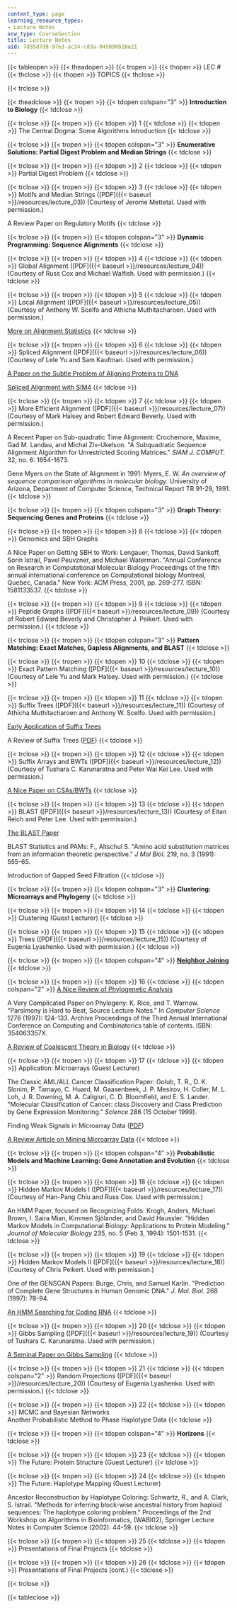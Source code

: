 ```yaml
---
content_type: page
learning_resource_types:
- Lecture Notes
ocw_type: CourseSection
title: Lecture Notes
uid: 7d35d7d9-97e3-ac34-cd3a-945090b26e21
---
```


{{< tableopen >}}
{{< theadopen >}}
{{< tropen >}}
{{< thopen >}}
LEC #
{{< thclose >}}
{{< thopen >}}
TOPICS
{{< thclose >}}

{{< trclose >}}

{{< theadclose >}}
{{< tropen >}}
{{< tdopen colspan="3" >}}
**Introduction to Biology**
{{< tdclose >}}

{{< trclose >}}
{{< tropen >}}
{{< tdopen >}}
1
{{< tdclose >}}
{{< tdopen >}}
The Central Dogma: Some Algorithms Introduction
{{< tdclose >}}

{{< trclose >}}
{{< tropen >}}
{{< tdopen colspan="3" >}}
**Enumerative Solutions: Partial Digest Problem and Median Strings**
{{< tdclose >}}

{{< trclose >}}
{{< tropen >}}
{{< tdopen >}}
2
{{< tdclose >}}
{{< tdopen >}}
Partial Digest Problem
{{< tdclose >}}

{{< trclose >}}
{{< tropen >}}
{{< tdopen >}}
3
{{< tdclose >}}
{{< tdopen >}}
Motifs and Median Strings ([PDF]({{< baseurl >}}/resources/lecture_03)) (Courtesy of Jerome Mettetal. Used with permission.)  
  
A Review Paper on Regulatory Motifs
{{< tdclose >}}

{{< trclose >}}
{{< tropen >}}
{{< tdopen colspan="3" >}}
**Dynamic Programming: Sequence Alignments**
{{< tdclose >}}

{{< trclose >}}
{{< tropen >}}
{{< tdopen >}}
4
{{< tdclose >}}
{{< tdopen >}}
Global Alignment ([PDF]({{< baseurl >}}/resources/lecture_04)) (Courtesy of Russ Cox and Michael Walfish. Used with permission.)
{{< tdclose >}}

{{< trclose >}}
{{< tropen >}}
{{< tdopen >}}
5
{{< tdclose >}}
{{< tdopen >}}
Local Alignment ([PDF]({{< baseurl >}}/resources/lecture_05)) (Courtesy of Anthony W. Scelfo and Athicha Muthitacharoen. Used with permission.)  
  
[More on Alignment Statistics](http://www.pubmedcentral.nih.gov/articlerender.fcgi?tool=pubmed&pubmedid=11139604)
{{< tdclose >}}

{{< trclose >}}
{{< tropen >}}
{{< tdopen >}}
6
{{< tdclose >}}
{{< tdopen >}}
Spliced Alignment ([PDF]({{< baseurl >}}/resources/lecture_06)) (Courtesy of Lele Yu and Sam Kaufman. Used with permission.)  
  
[A Paper on the Subtle Problem of Aligning Proteins to DNA](http://portal.acm.org/citation.cfm?id=267521.267893)  
  
[Spliced Alignment with SIM4](http://www.genome.org/cgi/content/full/8/9/967)
{{< tdclose >}}

{{< trclose >}}
{{< tropen >}}
{{< tdopen >}}
7
{{< tdclose >}}
{{< tdopen >}}
More Efficient Alignment ([PDF]({{< baseurl >}}/resources/lecture_07)) (Courtesy of Mark Halsey and Robert Edward Beverly. Used with permission.)  
  
A Recent Paper on Sub-quadratic Time Alignment: Crochemore, Maxime, Gad M. Landau, and Michal Ziv-Ukelson. "A Subquadratic Sequence Alignment Algorithm for Unrestricted Scoring Matrices." _SIAM J. COMPUT._ 32, no. 6: 1654-1673.  
  
Gene Myers on the State of Alignment in 1991: Myers, E. W. _An overview of sequence comparison algorithms in molecular biology._ University of Arizona, Department of Computer Science, Technical Report TR 91-29, 1991.
{{< tdclose >}}

{{< trclose >}}
{{< tropen >}}
{{< tdopen colspan="3" >}}
**Graph Theory: Sequencing Genes and Proteins**
{{< tdclose >}}

{{< trclose >}}
{{< tropen >}}
{{< tdopen >}}
8
{{< tdclose >}}
{{< tdopen >}}
Genomics and SBH Graphs  
  
A Nice Paper on Getting SBH to Work: Lengauer, Thomas, David Sankoff, Sorin Istrail, Pavel Peuvzner, and Michael Waterman. "Annual Conference on Research in Computational Molecular Biology Proceedings of the fifth annual international conference on Computational biology Montreal, Quebec, Canada." New York: ACM Press, 2001, pp. 269-277. ISBN: 1581133537.
{{< tdclose >}}

{{< trclose >}}
{{< tropen >}}
{{< tdopen >}}
9
{{< tdclose >}}
{{< tdopen >}}
Peptide Graphs ([PDF]({{< baseurl >}}/resources/lecture_09)) (Courtesy of Robert Edward Beverly and Christopher J. Peikert. Used with permission.)
{{< tdclose >}}

{{< trclose >}}
{{< tropen >}}
{{< tdopen colspan="3" >}}
**Pattern Matching: Exact Matches, Gapless Alignments, and BLAST**
{{< tdclose >}}

{{< trclose >}}
{{< tropen >}}
{{< tdopen >}}
10
{{< tdclose >}}
{{< tdopen >}}
Exact Pattern Matching ([PDF]({{< baseurl >}}/resources/lecture_10)) (Courtesy of Lele Yu and Mark Halsey. Used with permission.)
{{< tdclose >}}

{{< trclose >}}
{{< tropen >}}
{{< tdopen >}}
11
{{< tdclose >}}
{{< tdopen >}}
Suffix Trees ([PDF]({{< baseurl >}}/resources/lecture_11)) (Courtesy of Athicha Muthitacharoen and Anthony W. Scelfo. Used with permission.)  
  
[Early Application of Suffix Trees](http://nar.oupjournals.org/cgi/content/full/27/11/2369)  
  
A Review of Suffix Trees ([PDF](http://citeseer.ist.psu.edu/cache/papers/cs/18442/http:zSzzSzwww.info.uniroma2.itzSz~italianozSzPaperszSzsuffix.pdf/grossi93suffix.pdf))
{{< tdclose >}}

{{< trclose >}}
{{< tropen >}}
{{< tdopen >}}
12
{{< tdclose >}}
{{< tdopen >}}
Suffix Arrays and BWTs ([PDF]({{< baseurl >}}/resources/lecture_12)) (Courtesy of Tushara C. Karunaratna and Peter Wai Kei Lee. Used with permission.)  
  
[A Nice Paper on CSAs/BWTs](http://www.ncbi.nlm.nih.gov/pubmed/11791236)
{{< tdclose >}}

{{< trclose >}}
{{< tropen >}}
{{< tdopen >}}
13
{{< tdclose >}}
{{< tdopen >}}
BLAST ([PDF]({{< baseurl >}}/resources/lecture_13)) (Courtesy of Eitan Reich and Peter Lee. Used with permission.)  
  
[The BLAST Paper](http://www.sciencedirect.com/)  
  
BLAST Statistics and PAMs: F., Altschul S. "Amino acid substitution matrices from an information theoretic perspective." _J Mol Biol_. 219, no. 3 (1991): 555-65.  
  
Introduction of Gapped Seed Filtration
{{< tdclose >}}

{{< trclose >}}
{{< tropen >}}
{{< tdopen colspan="3" >}}
**Clustering: Microarrays and Phylogeny**
{{< tdclose >}}

{{< trclose >}}
{{< tropen >}}
{{< tdopen >}}
14
{{< tdclose >}}
{{< tdopen >}}
Clustering (Guest Lecturer)
{{< tdclose >}}

{{< trclose >}}
{{< tropen >}}
{{< tdopen >}}
15
{{< tdclose >}}
{{< tdopen >}}
Trees ([PDF]({{< baseurl >}}/resources/lecture_15)) (Courtesy of Eugenia Lyashenko. Used with permission.)
{{< tdclose >}}

{{< trclose >}}
{{< tropen >}}
{{< tdopen colspan="4" >}}
**[Neighbor Joining](https://academic.oup.com/mbe/article/4/4/406/1029664)**
{{< tdclose >}}

{{< trclose >}}
{{< tropen >}}
{{< tdopen >}}
16
{{< tdclose >}}
{{< tdopen colspan="2" >}}
[A Nice Review of Phylogenetic Analysis](http://arjournals.annualreviews.org/doi/pdf/10.1146/annurev.genet.30.1.371?cookieSet=1)  
  
A Very Complicated Paper on Phylogeny: K. Rice, and T. Warnow. "Parsimony is Hard to Beat, Source Lecture Notes." In _Computer Science_ 1276 (1997): 124-133. Archive Proceedings of the Third Annual International Conference on Computing and Combinatorics table of contents. ISBN: 354063357X.  
  
[A Review of Coalescent Theory in Biology](http://www.nature.com/cgi-taf/)
{{< tdclose >}}

{{< trclose >}}
{{< tropen >}}
{{< tdopen >}}
17
{{< tdclose >}}
{{< tdopen >}}
Application: Microarrays (Guest Lecturer)  
  
The Classic AML/ALL Cancer Classification Paper: Golub, T. R., D. K. Slonim, P. Tamayo, C. Huard, M. Gaasenbeek, J. P. Mesirov, H. Coller, M. L. Loh, J. R. Downing, M. A. Caligiuri, C. D. Bloomfield, and E. S. Lander. "Molecular Classification of Cancer: class Discovery and Class Prediction by Gene Expression Monitoring." _Science_ 286 (15 October 1999).  
  
Finding Weak Signals in Microarray Data ([PDF](http://www.nature.com/cgi-taf/DynaPage.taf?file=/ng/journal/v34/n3/full/ng1180.html&filetype=pdf))  
  
[A Review Article on Mining Microarray Data](http://www.nature.com/cgi-taf/DynaPage.taf?file=/ng/journal/v32/n4s/full/ng1033.html)
{{< tdclose >}}

{{< trclose >}}
{{< tropen >}}
{{< tdopen colspan="4" >}}
**Probabilistic Models and Machine Learning: Gene Annotation and Evolution**
{{< tdclose >}}

{{< trclose >}}
{{< tropen >}}
{{< tdopen >}}
18
{{< tdclose >}}
{{< tdopen >}}
Hidden Markov Models I ([PDF]({{< baseurl >}}/resources/lecture_17)) (Courtesy of Han-Pang Chiu and Russ Cox. Used with permission.)  
  
An HMM Paper, focused on Recognizing Folds: Krogh, Anders, Michael Brown, I. Saira Mian, Kimmen Sjölander, and David Haussler. "Hidden Markov Models in Computational Biology: Applications to Protein Modeling." _Journal of Molecular Biology_ 235, no. 5 (Feb 3, 1994): 1501-1531.
{{< tdclose >}}

{{< trclose >}}
{{< tropen >}}
{{< tdopen >}}
19
{{< tdclose >}}
{{< tdopen >}}
Hidden Markov Models II ([PDF]({{< baseurl >}}/resources/lecture_18)) (Courtesy of Chris Peikert. Used with permission.)  
  
One of the GENSCAN Papers: Burge, Chris, and Samuel Karlin. "Prediction of Complete Gene Structures in Human Genomic DNA." _J. Mol. Biol._ 268 (1997): 78-94.  
  
[An HMM Searching for Coding RNA](http://www.pubmedcentral.nih.gov/articlerender.fcgi?artid=64605&rendertype=abstract)
{{< tdclose >}}

{{< trclose >}}
{{< tropen >}}
{{< tdopen >}}
20
{{< tdclose >}}
{{< tdopen >}}
Gibbs Sampling ([PDF]({{< baseurl >}}/resources/lecture_19)) (Courtesy of Tushara C. Karunaratna. Used with permission.)  
  
[A Seminal Paper on Gibbs Sampling](http://www.ncbi.nlm.nih.gov/entrez/query.fcgi?holding=npg&cmd=Retrieve&db=PubMed&list_uids=8211139&dopt=Abstract)
{{< tdclose >}}

{{< trclose >}}
{{< tropen >}}
{{< tdopen >}}
21
{{< tdclose >}}
{{< tdopen colspan="2" >}}
Random Projections ([PDF]({{< baseurl >}}/resources/lecture_20)) (Courtesy of Eugenia Lyashenko. Used with permission.)
{{< tdclose >}}

{{< trclose >}}
{{< tropen >}}
{{< tdopen >}}
22
{{< tdclose >}}
{{< tdopen >}}
MCMC and Bayesian Networks  
Another Probabilistic Method to Phase Haplotype Data
{{< tdclose >}}

{{< trclose >}}
{{< tropen >}}
{{< tdopen colspan="4" >}}
**Horizons**
{{< tdclose >}}

{{< trclose >}}
{{< tropen >}}
{{< tdopen >}}
23
{{< tdclose >}}
{{< tdopen >}}
The Future: Protein Structure (Guest Lecturer)
{{< tdclose >}}

{{< trclose >}}
{{< tropen >}}
{{< tdopen >}}
24
{{< tdclose >}}
{{< tdopen >}}
The Future: Haplotype Mapping (Guest Lecturer)  
  
Ancestor Reconstruction by Haplotype Coloring: Schwartz, R., and A. Clark, S. Istrail. "Methods for inferring block-wise ancestral history from haploid sequences: The haplotype coloring problem." Proceedings of the 2nd Workshop on Algorithms in Bioinformatics, (WABI02), Springer Lecture Notes in Computer Science (2002): 44-59.
{{< tdclose >}}

{{< trclose >}}
{{< tropen >}}
{{< tdopen >}}
25
{{< tdclose >}}
{{< tdopen >}}
Presentations of Final Projects
{{< tdclose >}}

{{< trclose >}}
{{< tropen >}}
{{< tdopen >}}
26
{{< tdclose >}}
{{< tdopen >}}
Presentations of Final Projects (cont.)
{{< tdclose >}}

{{< trclose >}}

{{< tableclose >}}